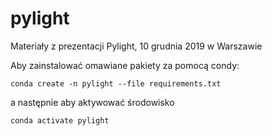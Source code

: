 # pylight
Materiały z prezentacji Pylight, 10 grudnia 2019 w Warszawie

Aby zainstalować omawiane pakiety za pomocą condy:
```
conda create -n pylight --file requirements.txt
```
a następnie aby aktywować środowisko
```
conda activate pylight
 ```
